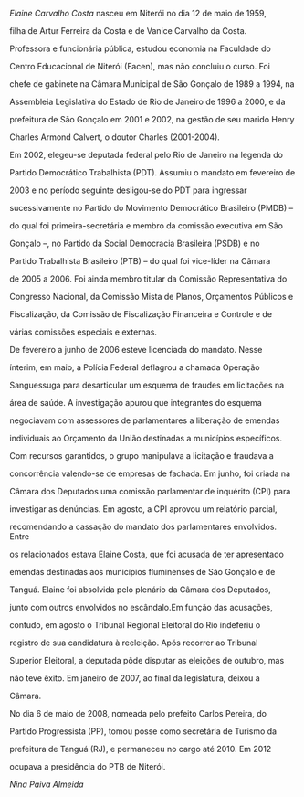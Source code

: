 

*Elaine Carvalho Costa* nasceu em Niterói no dia 12 de maio de 1959,

filha de Artur Ferreira da Costa e de Vanice Carvalho da Costa.



Professora e funcionária pública, estudou economia na Faculdade do

Centro Educacional de Niterói (Facen), mas não concluiu o curso. Foi

chefe de gabinete na Câmara Municipal de São Gonçalo de 1989 a 1994, na

Assembleia Legislativa do Estado de Rio de Janeiro de 1996 a 2000, e da

prefeitura de São Gonçalo em 2001 e 2002, na gestão de seu marido Henry

Charles Armond Calvert, o doutor Charles (2001-2004).



Em 2002, elegeu-se deputada federal pelo Rio de Janeiro na legenda do

Partido Democrático Trabalhista (PDT). Assumiu o mandato em fevereiro de

2003 e no período seguinte desligou-se do PDT para ingressar

sucessivamente no Partido do Movimento Democrático Brasileiro (PMDB) –

do qual foi primeira-secretária e membro da comissão executiva em São

Gonçalo –, no Partido da Social Democracia Brasileira (PSDB) e no

Partido Trabalhista Brasileiro (PTB) – do qual foi vice-líder na Câmara

de 2005 a 2006. Foi ainda membro titular da Comissão Representativa do

Congresso Nacional, da Comissão Mista de Planos, Orçamentos Públicos e

Fiscalização, da Comissão de Fiscalização Financeira e Controle e de

várias comissões especiais e externas.



De fevereiro a junho de 2006 esteve licenciada do mandato. Nesse

ínterim, em maio, a Polícia Federal deflagrou a chamada Operação

Sanguessuga para desarticular um esquema de fraudes em licitações na

área de saúde. A investigação apurou que integrantes do esquema

negociavam com assessores de parlamentares a liberação de emendas

individuais ao Orçamento da União destinadas a municípios específicos.

Com recursos garantidos, o grupo manipulava a licitação e fraudava a

concorrência valendo-se de empresas de fachada. Em junho, foi criada na

Câmara dos Deputados uma comissão parlamentar de inquérito (CPI) para

investigar as denúncias. Em agosto, a CPI aprovou um relatório parcial,

recomendando a cassação do mandato dos parlamentares envolvidos. Entre

os relacionados estava Elaine Costa, que foi acusada de ter apresentado

emendas destinadas aos municípios fluminenses de São Gonçalo e de

Tanguá. Elaine foi absolvida pelo plenário da Câmara dos Deputados,

junto com outros envolvidos no escândalo.Em função das acusações,

contudo, em agosto o Tribunal Regional Eleitoral do Rio indeferiu o

registro de sua candidatura à reeleição. Após recorrer ao Tribunal

Superior Eleitoral, a deputada pôde disputar as eleições de outubro, mas

não teve êxito. Em janeiro de 2007, ao final da legislatura, deixou a

Câmara.



No dia 6 de maio de 2008, nomeada pelo prefeito Carlos Pereira, do

Partido Progressista (PP), tomou posse como secretária de Turismo da

prefeitura de Tanguá (RJ), e permaneceu no cargo até 2010. Em 2012

ocupava a presidência do PTB de Niterói.



*Nina Paiva Almeida*



